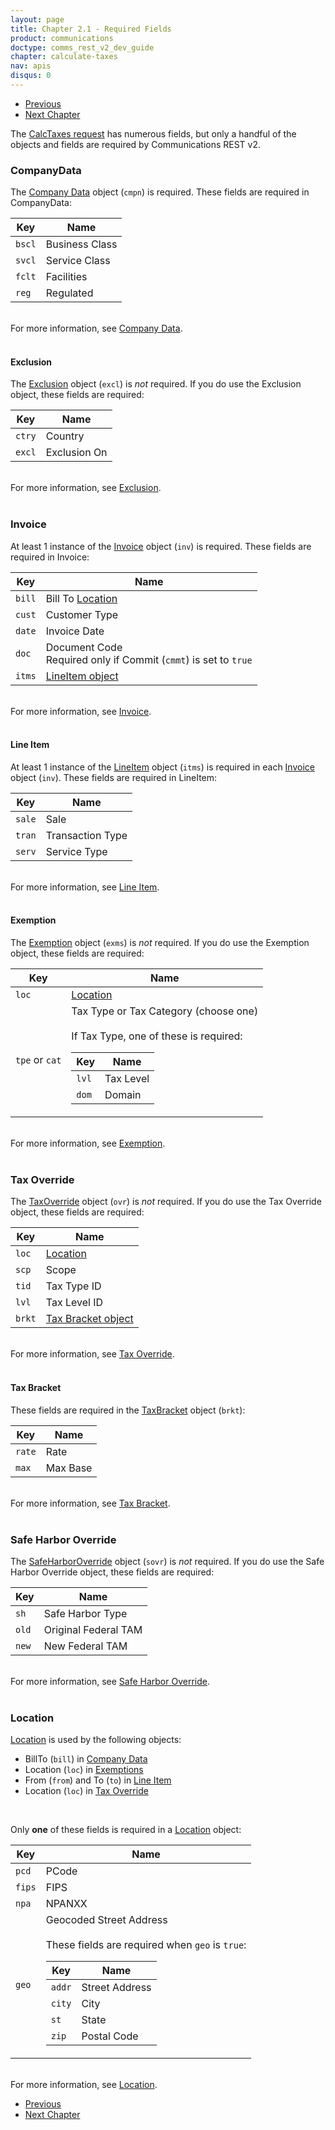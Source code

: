 ```yaml
---
layout: page
title: Chapter 2.1 - Required Fields
product: communications
doctype: comms_rest_v2_dev_guide
chapter: calculate-taxes
nav: apis
disqus: 0
---
```


<ul class="pager">
  <li class="previous"><a href="/communications/dev-guide_rest_v2/calculate-taxes/"><i class="glyphicon glyphicon-chevron-left"></i>Previous</a></li>
  <li class="next"><a href="/communications/dev-guide_rest_v2/commit-uncommit/">Next Chapter<i class="glyphicon glyphicon-chevron-right"></i></a></li>
</ul>

The <a class="dev-guide-link" href="/communications/dev-guide_rest_v2/reference/calc-taxes-request/">CalcTaxes request</a> has numerous fields, but only a handful of the objects and fields are required by Communications REST v2.  

<h3>CompanyData</h3>
The <a class="dev-guide-link" href="/communications/dev-guide_rest_v2/reference/company-data/">Company Data</a> object (<code>cmpn</code>) is required.  These fields are required in CompanyData:

<div class="mobile-table">
  <table class="styled-table">
    <thead>
      <tr>
        <th>Key</th>
        <th>Name</th>
      </tr>
    </thead>
    <tbody>
      <tr>
        <td><code>bscl</code></td>
        <td>Business Class</td>
      </tr>
      <tr>
        <td><code>svcl</code></td>
        <td>Service Class</td>
      </tr>
      <tr>
        <td><code>fclt</code></td>
        <td>Facilities</td>
      </tr>
      <tr>
        <td><code>reg</code></td>
        <td>Regulated</td>
      </tr>
    </tbody>
  </table>
</div>
<br>
For more information, see <a class="dev-guide-link" href="/communications/dev-guide_rest_v2/reference/company-data/">Company Data</a>.
<br/>
<br/>
<h4>Exclusion</h4>
The <a class="dev-guide-link" href="/communications/dev-guide_rest_v2/reference/exclusion/">Exclusion</a> object (<code>excl</code>) is <i>not</i> required.  If you do use the Exclusion object, these fields are required:

<div class="mobile-table">
  <table class="styled-table">
    <thead>
      <tr>
        <th>Key</th>
        <th>Name</th>
      </tr>
    </thead>
    <tbody>
      <tr>
        <td><code>ctry</code></td>
        <td>Country</td>
      </tr>
      <tr>
        <td><code>excl</code></td>
        <td>Exclusion On</td>
      </tr>
    </tbody>
  </table>
</div>
<br/>
For more information, see <a class="dev-guide-link" href="/communications/dev-guide_rest_v2/reference/exclusion/">Exclusion</a>.
<br/>
<br/>
<h3>Invoice</h3>
At least 1 instance of the <a class="dev-guide-link" href="/communications/dev-guide_rest_v2/reference/invoice/">Invoice</a> object (<code>inv</code>) is required.  These fields are required in Invoice:

<div class="mobile-table">
  <table class="styled-table">
    <thead>
      <tr>
        <th>Key</th>
        <th>Name</th>
      </tr>
    </thead>
    <tbody>
      <tr>
        <td><code>bill</code></td>
        <td>Bill To <a class="dev-guide-link" href="#location">Location</a></td>
      </tr>
      <tr>
        <td><code>cust</code></td>
        <td>Customer Type</td>
      </tr>
      <tr>
        <td><code>date</code></td>
        <td>Invoice Date</td>
      </tr>
      <tr>
        <td><code>doc</code></td>
        <td>Document Code
        <br/>
        Required only if Commit (<code>cmmt</code>) is set to <code>true</code>
        </td>
      </tr>
      <tr>
        <td><code>itms</code></td>
        <td><a class="dev-guide-link" href="#line-item">LineItem object</a></td>
      </tr>
    </tbody>
  </table>
</div>
<br/>
For more information, see <a class="dev-guide-link" href="/communications/dev-guide_rest_v2/reference/invoice/">Invoice</a>.
<br/>
<br/>
<h4 id="line-item">Line Item</h4>
At least 1 instance of the <a class="dev-guide-link" href="/communications/dev-guide_rest_v2/reference/line-item/">LineItem</a> object (<code>itms</code>) is required in each <a class="dev-guide-link" href="/communications/dev-guide_rest_v2/reference/invoice/">Invoice</a> object (<code>inv</code>).  These fields are required in LineItem:

<div class="mobile-table">
  <table class="styled-table">
    <thead>
      <tr>
        <th>Key</th>
        <th>Name</th>
      </tr>
    </thead>
    <tbody>
      <tr>
        <td><code>sale</code></td>
        <td>Sale</td>
      </tr>
      <tr>
        <td><code>tran</code></td>
        <td>Transaction Type</td>
      </tr>
      <tr>
        <td><code>serv</code></td>
        <td>Service Type</td>
      </tr>
    </tbody>
  </table>
</div>
<br>
For more information, see <a class="dev-guide-link" href="/communications/dev-guide_rest_v2/reference/line-item/">Line Item</a>.
<br/>
<br/>
<h4>Exemption</h4>
The <a class="dev-guide-link" href="/communications/dev-guide_rest_v2/reference/exemption/">Exemption</a> object (<code>exms</code>) is <i>not</i> required.  If you do use the Exemption object, these fields are required:

<div class="mobile-table">
  <table class="styled-table">
    <thead>
      <tr>
        <th>Key</th>
        <th>Name</th>
      </tr>
    </thead>
    <tbody>
      <tr>
        <td><code>loc</code></td>
        <td><a class="dev-guide-link" href="#location">Location</a></td>
      </tr>
      <tr>
        <td><code>tpe</code> or <code>cat</code></td>
        <td>Tax Type or Tax Category (choose one)
        <br/>
        <br/>
        If Tax Type, one of these is required:
        <div class="mobile-table">
          <table class="styled-table">
            <thead>
              <tr>
                <th>Key</th>
                <th>Name</th>
              </tr>
            </thead>
            <tbody>
              <tr>
                <td><code>lvl</code></td>
                <td>Tax Level</td>
              </tr>
              <tr>
                <td><code>dom</code></td>
                <td>Domain</td>
              </tr>
            </tbody>
          </table>
        </div>
        </td>
      </tr>
    </tbody>
  </table>
</div>
<br/>
For more information, see <a class="dev-guide-link" href="/communications/dev-guide_rest_v2/reference/exemption/">Exemption</a>.
<br/>
<br/>
<h3>Tax Override</h3>
The <a class="dev-guide-link" href="/communications/dev-guide_rest_v2/reference/tax-override/">TaxOverride</a> object (<code>ovr</code>) is <i>not</i> required.  If you do use the Tax Override object, these fields are required:

<div class="mobile-table">
  <table class="styled-table">
    <thead>
      <tr>
        <th>Key</th>
        <th>Name</th>
      </tr>
    </thead>
    <tbody>
      <tr>
        <td><code>loc</code></td>
        <td><a class="dev-guide-link" href="#location">Location</a></td>
      </tr>
      <tr>
        <td><code>scp</code></td>
        <td>Scope</td>
      </tr>
      <tr>
        <td><code>tid</code></td>
        <td>Tax Type ID</td>
      </tr>
      <tr>
        <td><code>lvl</code></td>
        <td>Tax Level ID</td>
      </tr>
      <tr>
        <td><code>brkt</code></td>
        <td><a class="dev-guide-link" href="#tax_bracket">Tax Bracket object</a></td>
      </tr>
    </tbody>
  </table>
</div>
<br/>
For more information, see <a class="dev-guide-link" href="/communications/dev-guide_rest_v2/reference/tax-override/">Tax Override</a>.
<br/>
<br/>
<h4 id="tax_bracket">Tax Bracket</h4>
These fields are required in the <a class="dev-guide-link" href="/communications/dev-guide_rest_v2/reference/tax-bracket/">TaxBracket</a> object (<code>brkt</code>):

<div class="mobile-table">
  <table class="styled-table">
    <thead>
      <tr>
        <th>Key</th>
        <th>Name</th>
      </tr>
    </thead>
    <tbody>
      <tr>
        <td><code>rate</code></td>
        <td>Rate</td>
      </tr>
      <tr>
        <td><code>max</code></td>
        <td>Max Base</td>
      </tr>
    </tbody>
  </table>
</div>
<br/>
For more information, see <a class="dev-guide-link" href="/communications/dev-guide_rest_v2/reference/tax-bracket/">Tax Bracket</a>.
<br/>
<br/>
<h3>Safe Harbor Override</h3>
The <a class="dev-guide-link" href="/communications/dev-guide_rest_v2/reference/safe-harbor-override/">SafeHarborOverride</a> object (<code>sovr</code>) is <i>not</i> required.  If you do use the Safe Harbor Override object, these fields are required:

<div class="mobile-table">
  <table class="styled-table">
    <thead>
      <tr>
        <th>Key</th>
        <th>Name</th>
      </tr>
    </thead>
    <tbody>
      <tr>
        <td><code>sh</code></td>
        <td>Safe Harbor Type</td>
      </tr>
      <tr>
        <td><code>old</code></td>
        <td>Original Federal TAM</td>
      </tr>
      <tr>
        <td><code>new</code></td>
        <td>New Federal TAM</td>
      </tr>
    </tbody>
  </table>
</div>
<br/>
For more information, see <a class="dev-guide-link" href="/communications/dev-guide_rest_v2/reference/safe-harbor-override/">Safe Harbor Override</a>.
<br/>
<br/>

<h3 id="location">Location</h3>
<a class="dev-guide-link" href="/communications/dev-guide_rest_v2/reference/location/">Location</a> is used by the following objects:
<ul class="dev-guide-list">
  <li>BillTo (<code>bill</code>) in <a class="dev-guide-link" href="/communications/dev-guide_rest_v2/reference/company-data/">Company Data</a></li>
  <li>Location (<code>loc</code>) in <a class="dev-guide-link" href="/communications/dev-guide_rest_v2/reference/exemption/">Exemptions</a></li>
  <li>From (<code>from</code>) and To (<code>to</code>) in <a class="dev-guide-link" href="/communications/dev-guide_rest_v2/reference/line-item/">Line Item</a></li>
  <li>Location (<code>loc</code>) in <a class="dev-guide-link" href="/communications/dev-guide_rest_v2/reference/tax-override/">Tax Override</a></li>
</ul>

<br/>

Only <b>one</b> of these fields is required in a <a class="dev-guide-link" href="/communications/dev-guide_rest_v2/reference/location/">Location</a> object:

<div class="mobile-table">
  <table class="styled-table">
    <thead>
      <tr>
        <th>Key</th>
        <th>Name</th>
      </tr>
    </thead>
    <tbody>
      <tr>
        <td><code>pcd</code></td>
        <td>PCode</td>
      </tr>
      <tr>
        <td><code>fips</code></td>
        <td>FIPS</td>
      </tr>
      <tr>
        <td><code>npa</code></td>
        <td>NPANXX</td>
      </tr>
      <tr>
        <td><code>geo</code></td>
        <td>Geocoded Street Address
        <br/>
        <br/>
        These fields are required when <code>geo</code> is <code>true</code>:
        <div class="mobile-table">
          <table class="styled-table">
            <thead>
              <tr>
                <th>Key</th>
                <th>Name</th>
              </tr>
            </thead>
            <tbody>
              <tr>
                <td><code>addr</code></td>
                <td>Street Address</td>
              </tr>
              <tr>
                <td><code>city</code></td>
                <td>City</td>
              </tr>
              <tr>
                <td><code>st</code></td>
                <td>State</td>
              </tr>
              <tr>
                <td><code>zip</code></td>
                <td>Postal Code</td>
              </tr>
            </tbody>
          </table>
        </div>
        </td>
      </tr>
    </tbody>
  </table>
</div>
<br/>
For more information, see <a class="dev-guide-link" href="/communications/dev-guide_rest_v2/reference/location/">Location</a>.

<ul class="pager">
  <li class="previous"><a href="/communications/dev-guide_rest_v2/calculate-taxes/"><i class="glyphicon glyphicon-chevron-left"></i>Previous</a></li>
  <li class="next"><a href="/communications/dev-guide_rest_v2/commit-uncommit/">Next Chapter<i class="glyphicon glyphicon-chevron-right"></i></a></li>
</ul>